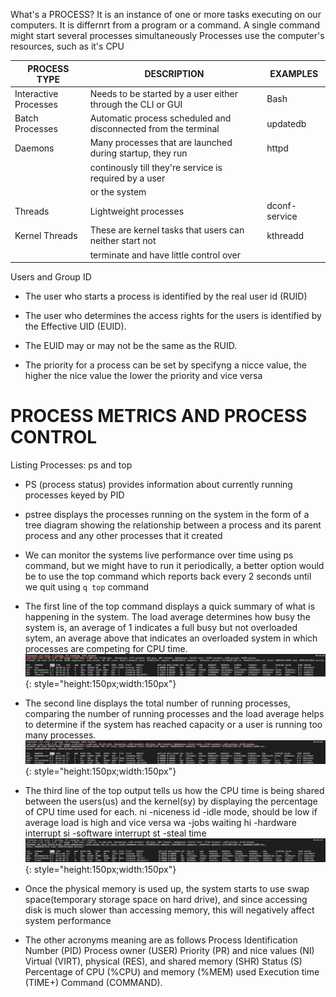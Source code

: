 What's a PROCESS?
It is an instance of one or more tasks executing on our computers. It is differnrt from a program 
or a command. A single command might start several processes simultaneously
Processes use the computer's resources, such as it's CPU


 
|   PROCESS TYPE      |                    DESCRIPTION                               | EXAMPLES    |
|---------------------|--------------------------------------------------------------|-------------|
|Interactive Processes|Needs to be started by a user either through the CLI or GUI   |Bash         |                                                                      
|Batch Processes      |Automatic process scheduled and disconnected from the terminal|updatedb     |                                                                      
|Daemons              |Many processes that are launched during startup, they run     |httpd        |
|                     |continously till they're service is required by a user        |             |
|                     |or the system                                                 |             |  
|Threads              |Lightweight processes                                         |dconf-service| 
|Kernel Threads       |These are kernel tasks that users can neither start not       |kthreadd     |
|                     |terminate and have little control over                        |             |                                                                     

Users and Group ID
* The user who starts a process is identified by the real user id (RUID)
* The user who determines the access rights for the users is identified by the Effective UID (EUID).
* The EUID may or may not be the same as the RUID.

* The priority for a process can be set by specifyng a nicce value, the higher the nice value the 
  lower the priority and vice versa

PROCESS METRICS AND PROCESS CONTROL
===================================
Listing Processes: ps and top
* PS (process status) provides information about currently running processes keyed by PID

* pstree displays the processes running on the system in the form of a tree diagram showing the relationship
between a process and its parent process and any other processes that it created 

* We can monitor the systems live performance over time using ps command, but we might have to run 
it periodically, a better option would be to use the top command which reports back every 2 seconds 
until we quit using `q top` command

* The first line of the top command displays a quick summary of what is happening in the system.
The load average determines how busy the system is, an average of 1 indicates a full busy but 
not overloaded sytem, an average above that indicates an overloaded system in which processes
are competing for CPU time.
![first-line](img/line1.png){: style="height:150px;width:150px"}

* The second line displays the total number of running processes, comparing the number of running processes 
and the load average helps to determine if the system has reached capacity or a user is running too many processes. 
![second-line](img/line2.png){: style="height:150px;width:150px"}

* The third line of the top output tells us how the CPU time is being shared between the users(us) and the kernel(sy)
by displaying the percentage of CPU time used for each.
ni -niceness
id -idle mode, should be low if average load is high and vice versa
wa -jobs waiting
hi -hardware interrupt
si -software interrupt
st -steal time
![third-line](img/line3.png){: style="height:150px;width:150px"}

* Once the physical memory is used up, the system starts  to use swap space(temporary storage space on hard drive),
and since accessing disk is much slower than accessing memory, this will negatively affect system 
performance

* The other acronyms meaning are as  follows
Process Identification Number (PID)
Process owner (USER)
Priority (PR) and nice values (NI)
Virtual (VIRT), physical (RES), and shared memory (SHR)
Status (S)
Percentage of CPU (%CPU) and memory (%MEM) used
Execution time (TIME+)
Command (COMMAND).